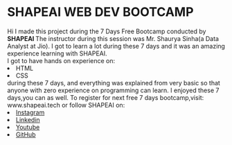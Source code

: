 <H1>SHAPEAI WEB DEV BOOTCAMP</h1>
Hi I made this project during the 7 Days Free Bootcamp conducted by <b> SHAPEAI
</b>
The instructor during this session was Mr. Shaurya Sinha(a Data Analyst at Jio). I got to
learn a lot during these 7 days and it was an amazing experience learning with SHAPEAI.
<br>I got to have hands on experience on:
<li>HTML
<li>CSS
<br> during these 7 days, and everything was explained from very basic so that anyone with zero experience on programming can learn. I enjoyed these 7 days,you can as well. To register for next free 7 days bootcamp,visit:
www.shapeai.tech
or follow SHAPEAI on:
<li><a href=
"https://www.instagram.com/shape.ai/?hi=en">Instagram</a>
<li><a href=
"https://www.linkedin.com/company/shapeai">Linkedin</a>
<li><a href="https://www.youtube.com/channel/UCTUvDLTW9meuDXWcbmISPdA">Youtube</a>
<li><a href=
"https://github.com/shapeai">GitHub</a>
